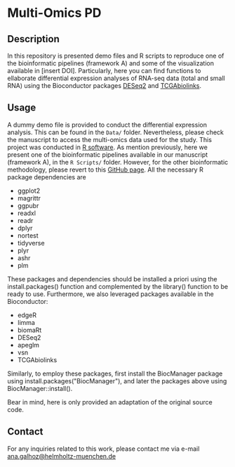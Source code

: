# Multi-Omics PD

## Description

In this repository is presented demo files and R scripts to reproduce one of the bioinformatic pipelines (framework A) and some of the visualization available in [insert DOI]. 
Particularly, here you can find functions to ellaborate differential expression analyses of RNA-seq data (total and small RNA) using the Bioconductor packages [DESeq2](http://bioconductor.org/packages/release/bioc/html/DESeq2.html) and [TCGAbiolinks](https://bioconductor.org/packages/release/bioc/manuals/TCGAbiolinks/man/TCGAbiolinks.pdf).

## Usage 

A dummy demo file is provided to conduct the differential expression analysis. This can be found in the `Data/` folder. 
Nevertheless, please check the manuscript to access the multi-omics data used for the study.
This project was conducted in [R software](https://www.r-project.org). 
As mention previously, here we present one of the bioinformatic pipelines available in our manuscript (framework A), in the `R Scripts/` folder. However, for the other bioinformatic methodology, please revert to this [GitHub page](https://github.com/gauravj49/BulkRnaseqDE).
All the necessary R package dependencies are

* ggplot2
* magrittr
* ggpubr
* readxl
* readr
* dplyr
* nortest
* tidyverse
* plyr
* ashr
* plm

These packages and dependencies should be installed a priori using the install.packages() function and complemented by the library() function to be ready to use. 
Furthermore, we also leveraged packages available in the Bioconductor:

* edgeR
* limma
* biomaRt
* DESeq2
* apeglm
* vsn 
* TCGAbiolinks

Similarly, to employ these packages, first install the BiocManager package using install.packages("BiocManager"), and later the packages above using BiocManager::install(). 

Bear in mind, here is only provided an adaptation of the original source code. 

## Contact

For any inquiries related to this work, please contact me via e-mail ana.galhoz@helmholtz-muenchen.de
